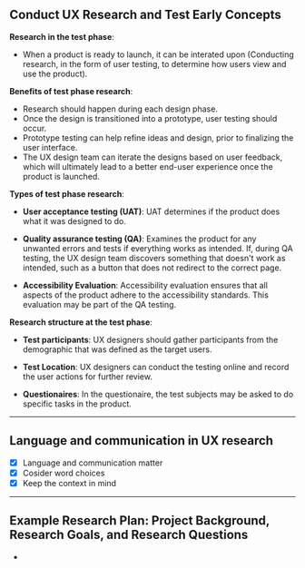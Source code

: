 ## **Conduct UX Research and Test Early Concepts**

**Research in the test phase**:
- When a product is ready to launch, it can be interated upon (Conducting research, in the form of user testing, to determine how users view and use the product).

**Benefits of test phase research**:
- Research should happen during each design phase.
- Once the design is transitioned into a prototype, user testing should occur.
- Prototype testing can help refine ideas and design, prior to finalizing the user interface.
- The UX design team can iterate the designs based on user feedback, which will ultimately lead to a better end-user experience once the product is launched.

**Types of test phase research**:
- **User acceptance testing (UAT)**: UAT determines if the product does what it was designed to do.

- **Quality assurance testing (QA)**: Examines the product for any unwanted errors and tests if everything works as intended. If, during QA testing, the UX design team discovers something that doesn't work as intended, such as a button that does not redirect to the correct page.

- **Accessibility Evaluation**: Accessibility evaluation ensures that all aspects of the product adhere to the accessibility standards. This evaluation may be part of the QA testing.

**Research structure at the test phase**:
- **Test participants**: UX designers should gather participants from the demographic that was defined as the target users.

- **Test Location**: UX designers can conduct the testing online and record the user actions for further review.

- **Questionaires**: In the questionaire, the test subjects may be asked to do specific tasks in the product. 

 ---
 ## **Language and communication in UX research**
- [x] Language and communication matter
- [x] Cosider word choices
- [x] Keep the context in mind

---
## Example Research Plan: Project Background, Research Goals, and Research Questions
- 
 
